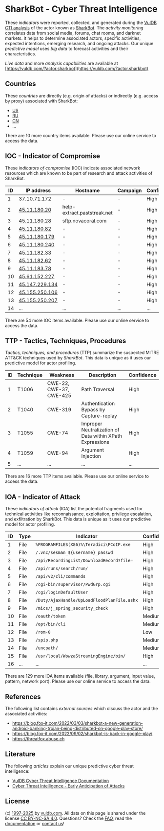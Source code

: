 # SharkBot - Cyber Threat Intelligence

These _indicators_ were reported, collected, and generated during the [VulDB CTI analysis](https://vuldb.com/?kb.cti) of the actor known as [SharkBot](https://vuldb.com/?actor.sharkbot). The _activity monitoring_ correlates data from social media, forums, chat rooms, and darknet markets. It helps to determine associated actors, specific activities, expected intentions, emerging research, and ongoing attacks. Our unique _predictive model_ uses _big data_ to forecast activities and their characteristics.

_Live data_ and more _analysis capabilities_ are available at [https://vuldb.com/?actor.sharkbot](https://vuldb.com/?actor.sharkbot)

## Countries

These _countries_ are directly (e.g. origin of attacks) or indirectly (e.g. access by proxy) associated with SharkBot:

* [US](https://vuldb.com/?country.us)
* [RU](https://vuldb.com/?country.ru)
* [CN](https://vuldb.com/?country.cn)
* ...

There are 10 more country items available. Please use our online service to access the data.

## IOC - Indicator of Compromise

These _indicators of compromise_ (IOC) indicate associated network resources which are known to be part of research and attack activities of SharkBot.

ID | IP address | Hostname | Campaign | Confidence
-- | ---------- | -------- | -------- | ----------
1 | [37.10.71.172](https://vuldb.com/?ip.37.10.71.172) | - | - | High
2 | [45.11.180.20](https://vuldb.com/?ip.45.11.180.20) | help-extract.paststreak.net | - | High
3 | [45.11.180.28](https://vuldb.com/?ip.45.11.180.28) | sftp.novacoral.com | - | High
4 | [45.11.180.82](https://vuldb.com/?ip.45.11.180.82) | - | - | High
5 | [45.11.180.179](https://vuldb.com/?ip.45.11.180.179) | - | - | High
6 | [45.11.180.240](https://vuldb.com/?ip.45.11.180.240) | - | - | High
7 | [45.11.182.33](https://vuldb.com/?ip.45.11.182.33) | - | - | High
8 | [45.11.182.62](https://vuldb.com/?ip.45.11.182.62) | - | - | High
9 | [45.11.183.78](https://vuldb.com/?ip.45.11.183.78) | - | - | High
10 | [45.61.152.227](https://vuldb.com/?ip.45.61.152.227) | - | - | High
11 | [45.147.229.134](https://vuldb.com/?ip.45.147.229.134) | - | - | High
12 | [45.155.250.106](https://vuldb.com/?ip.45.155.250.106) | - | - | High
13 | [45.155.250.207](https://vuldb.com/?ip.45.155.250.207) | - | - | High
14 | ... | ... | ... | ...

There are 54 more IOC items available. Please use our online service to access the data.

## TTP - Tactics, Techniques, Procedures

_Tactics, techniques, and procedures_ (TTP) summarize the suspected MITRE ATT&CK techniques used by _SharkBot_. This data is unique as it uses our predictive model for actor profiling.

ID | Technique | Weakness | Description | Confidence
-- | --------- | -------- | ----------- | ----------
1 | T1006 | CWE-22, CWE-37, CWE-425 | Path Traversal | High
2 | T1040 | CWE-319 | Authentication Bypass by Capture-replay | High
3 | T1055 | CWE-74 | Improper Neutralization of Data within XPath Expressions | High
4 | T1059 | CWE-94 | Argument Injection | High
5 | ... | ... | ... | ...

There are 16 more TTP items available. Please use our online service to access the data.

## IOA - Indicator of Attack

These _indicators of attack_ (IOA) list the potential fragments used for technical activities like reconnaissance, exploitation, privilege escalation, and exfiltration by SharkBot. This data is unique as it uses our predictive model for actor profiling.

ID | Type | Indicator | Confidence
-- | ---- | --------- | ----------
1 | File | `%PROGRAMFILES(X86)%\Teradici\PCoIP.exe` | High
2 | File | `/.vnc/sesman_${username}_passwd` | High
3 | File | `/api/RecordingList/DownloadRecord?file=` | High
4 | File | `/api/runs/search/run/` | High
5 | File | `/api/v2/cli/commands` | High
6 | File | `/cgi-bin/supervisor/PwdGrp.cgi` | High
7 | File | `/cgi/loginDefaultUser` | High
8 | File | `/Duty/AjaxHandle/UpLoadFloodPlanFile.ashx` | High
9 | File | `/mics/j_spring_security_check` | High
10 | File | `/oauth/token` | Medium
11 | File | `/opt/bin/cli` | Medium
12 | File | `/rom-0` | Low
13 | File | `/spip.php` | Medium
14 | File | `/uncpath/` | Medium
15 | File | `/usr/local/WowzaStreamingEngine/bin/` | High
16 | ... | ... | ...

There are 129 more IOA items available (file, library, argument, input value, pattern, network port). Please use our online service to access the data.

## References

The following list contains _external sources_ which discuss the actor and the associated activities:

* https://blog.fox-it.com/2022/03/03/sharkbot-a-new-generation-android-banking-trojan-being-distributed-on-google-play-store/
* https://blog.fox-it.com/2022/09/02/sharkbot-is-back-in-google-play/
* https://threatfox.abuse.ch

## Literature

The following _articles_ explain our unique predictive cyber threat intelligence:

* [VulDB Cyber Threat Intelligence Documentation](https://vuldb.com/?kb.cti)
* [Cyber Threat Intelligence - Early Anticipation of Attacks](https://www.scip.ch/en/?labs.20201022)

## License

(c) [1997-2025](https://vuldb.com/?kb.changelog) by [vuldb.com](https://vuldb.com/?kb.about). All data on this page is shared under the license [CC BY-NC-SA 4.0](https://creativecommons.org/licenses/by-nc-sa/4.0/). Questions? Check the [FAQ](https://vuldb.com/?kb.faq), read the [documentation](https://vuldb.com/?kb) or [contact us](https://vuldb.com/?contact)!
